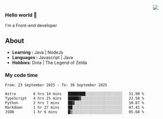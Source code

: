 <img align='right' src="https://github-readme-stats.vercel.app/api?username=jumodada&show_icons=true&theme=vue">

### Hello world 👋

I'm a Front-end developer 
    
## About
-  **Learning :** Java | NodeJs
-  **Languages :** Javascript | Java
-  **Hobbies:** Dota | The Legend of Zelda

### My code time

<!--START_SECTION:waka-->

```txt
From: 23 September 2025 - To: 30 September 2025

Astro        6 hrs 14 mins   ████████░░░░░░░░░░░░░░░░░   31.90 %
TypeScript   4 hrs 25 mins   █████▓░░░░░░░░░░░░░░░░░░░   22.58 %
Python       2 hrs 7 mins    ██▓░░░░░░░░░░░░░░░░░░░░░░   10.87 %
Markdown     1 hr 27 mins    ██░░░░░░░░░░░░░░░░░░░░░░░   07.42 %
JSON         1 hr 6 mins     █▒░░░░░░░░░░░░░░░░░░░░░░░   05.68 %
```

<!--END_SECTION:waka-->
